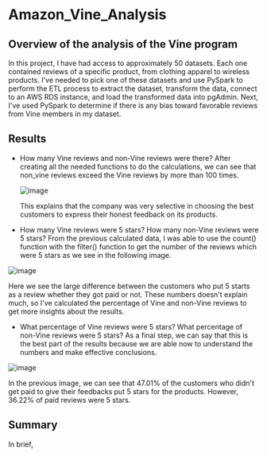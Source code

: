 # Amazon_Vine_Analysis

## Overview of the analysis of the Vine program
In this project, I have had access to approximately 50 datasets. Each one contained reviews of a specific product, from clothing apparel to wireless products. I've needed to pick one of these datasets and use PySpark to perform the ETL process to extract the dataset, transform the data, connect to an AWS RDS instance, and load the transformed data into pgAdmin. Next, I've used PySpark to determine if there is any bias toward favorable reviews from Vine members in my dataset. 

## Results
 - How many Vine reviews and non-Vine reviews were there?
   After creating all the needed functions to do the calculations, we can see that non_vine reviews exceed the Vine reviews by more than 100 times. 

   ![image](https://user-images.githubusercontent.com/80184581/128790748-ee6d1297-f175-4f6a-93a1-96bbfd3e13e8.png)

   This explains that the company was very selective in choosing the best customers to express their honest feedback on its products. 

 - How many Vine reviews were 5 stars? How many non-Vine reviews were 5 stars? 
From the previous calculated data, I was able to use the count() function with the filter() function to get the number of the reviews which were 5 stars as we see in the following image. 

![image](https://user-images.githubusercontent.com/80184581/128790888-e96c6143-e477-438f-b327-9dfa4f0a75fa.png)

Here we see the large difference between the customers who put 5 starts as a review whether they got paid or not. These numbers doesn't explain much, so I've calculated the percentage of Vine and non-Vine reviews to get more insights about the results.

 - What percentage of Vine reviews were 5 stars? What percentage of non-Vine reviews were 5 stars?
As a final step, we can say that this is the best part of the results because we are able now to understand the numbers and make effective conclusions. 

![image](https://user-images.githubusercontent.com/80184581/128791152-bdb178d0-32c3-4c18-a03f-3cbf2d892730.png)

In the previous image, we can see that 47.01% of the customers who didn't get paid to give their feedbacks put 5 stars for the products. However, 36.22% of paid reviews were 5 stars. 

## Summary
In brief, 
